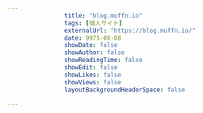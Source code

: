 ---
                title: "blog.muffn.io"
                tags: [個人サイト]
                externalUrl: "https://blog.muffn.io/"
                date: 9975-08-08
                showDate: false
                showAuthor: false
                showReadingTime: false
                showEdit: false
                showLikes: false
                showViews: false
                layoutBackgroundHeaderSpace: false
                ---

